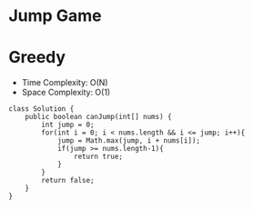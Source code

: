 # Jump Game
# Greedy
* Time Complexity: O(N)
* Space Complexity: O(1)
```
class Solution {
    public boolean canJump(int[] nums) {
        int jump = 0;
        for(int i = 0; i < nums.length && i <= jump; i++){
            jump = Math.max(jump, i + nums[i]);
            if(jump >= nums.length-1){
                return true;
            }
        }
        return false;
    }
}
```
